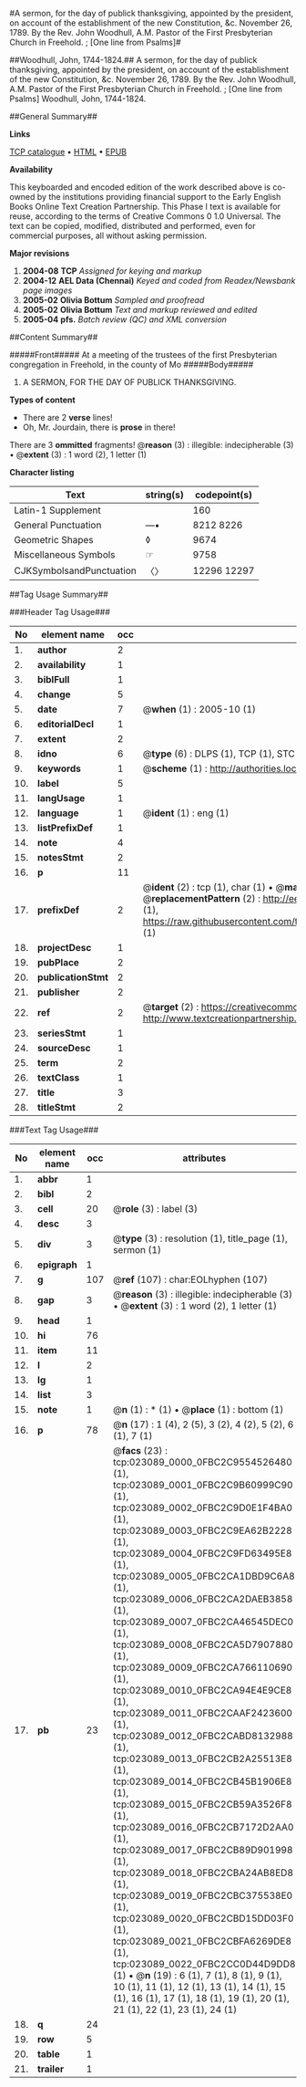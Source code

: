 #A sermon, for the day of publick thanksgiving, appointed by the president, on account of the establishment of the new Constitution, &c. November 26, 1789. By the Rev. John Woodhull, A.M. Pastor of the First Presbyterian Church in Freehold. ; [One line from Psalms]#

##Woodhull, John, 1744-1824.##
A sermon, for the day of publick thanksgiving, appointed by the president, on account of the establishment of the new Constitution, &c. November 26, 1789. By the Rev. John Woodhull, A.M. Pastor of the First Presbyterian Church in Freehold. ; [One line from Psalms]
Woodhull, John, 1744-1824.

##General Summary##

**Links**

[TCP catalogue](http://www.ota.ox.ac.uk/tcp/)  • 
[HTML](http://tei.it.ox.ac.uk/tcp/Texts-HTML/free/N17/N17826.html)  • 
[EPUB](http://tei.it.ox.ac.uk/tcp/Texts-EPUB/free/N17/N17826.epub)

**Availability**

This keyboarded and encoded edition of the
	       work described above is co-owned by the institutions
	       providing financial support to the Early English Books
	       Online Text Creation Partnership. This Phase I text is
	       available for reuse, according to the terms of Creative
	       Commons 0 1.0 Universal. The text can be copied,
	       modified, distributed and performed, even for
	       commercial purposes, all without asking permission.

**Major revisions**

1. __2004-08__ __TCP__ *Assigned for keying and markup*
1. __2004-12__ __AEL Data (Chennai)__ *Keyed and coded from Readex/Newsbank page images*
1. __2005-02__ __Olivia Bottum__ *Sampled and proofread*
1. __2005-02__ __Olivia Bottum__ *Text and markup reviewed and edited*
1. __2005-04__ __pfs.__ *Batch review (QC) and XML conversion*

##Content Summary##

#####Front#####
At a meeting of the trustees of the first Presbyterian congregation in Freehold, in the county of Mo
#####Body#####

1. A SERMON, FOR THE DAY OF PUBLICK THANKSGIVING.

**Types of content**

  * There are 2 **verse** lines!
  * Oh, Mr. Jourdain, there is **prose** in there!

There are 3 **ommitted** fragments! 
 @__reason__ (3) : illegible: indecipherable (3)  •  @__extent__ (3) : 1 word (2), 1 letter (1)

**Character listing**


|Text|string(s)|codepoint(s)|
|---|---|---|
|Latin-1 Supplement| |160|
|General Punctuation|—•|8212 8226|
|Geometric Shapes|◊|9674|
|Miscellaneous Symbols|☞|9758|
|CJKSymbolsandPunctuation|〈〉|12296 12297|

##Tag Usage Summary##

###Header Tag Usage###

|No|element name|occ|attributes|
|---|---|---|---|
|1.|__author__|2||
|2.|__availability__|1||
|3.|__biblFull__|1||
|4.|__change__|5||
|5.|__date__|7| @__when__ (1) : 2005-10 (1)|
|6.|__editorialDecl__|1||
|7.|__extent__|2||
|8.|__idno__|6| @__type__ (6) : DLPS (1), TCP (1), STC (1), NOTIS (1), IMAGE-SET (1), EVANS-CITATION (1)|
|9.|__keywords__|1| @__scheme__ (1) : http://authorities.loc.gov/ (1)|
|10.|__label__|5||
|11.|__langUsage__|1||
|12.|__language__|1| @__ident__ (1) : eng (1)|
|13.|__listPrefixDef__|1||
|14.|__note__|4||
|15.|__notesStmt__|2||
|16.|__p__|11||
|17.|__prefixDef__|2| @__ident__ (2) : tcp (1), char (1)  •  @__matchPattern__ (2) : ([0-9\-]+):([0-9IVX]+) (1), (.+) (1)  •  @__replacementPattern__ (2) : http://eebo.chadwyck.com/downloadtiff?vid=$1&page=$2 (1), https://raw.githubusercontent.com/textcreationpartnership/Texts/master/tcpchars.xml#$1 (1)|
|18.|__projectDesc__|1||
|19.|__pubPlace__|2||
|20.|__publicationStmt__|2||
|21.|__publisher__|2||
|22.|__ref__|2| @__target__ (2) : https://creativecommons.org/publicdomain/zero/1.0/ (1), http://www.textcreationpartnership.org/docs/. (1)|
|23.|__seriesStmt__|1||
|24.|__sourceDesc__|1||
|25.|__term__|2||
|26.|__textClass__|1||
|27.|__title__|3||
|28.|__titleStmt__|2||


###Text Tag Usage###

|No|element name|occ|attributes|
|---|---|---|---|
|1.|__abbr__|1||
|2.|__bibl__|2||
|3.|__cell__|20| @__role__ (3) : label (3)|
|4.|__desc__|3||
|5.|__div__|3| @__type__ (3) : resolution (1), title_page (1), sermon (1)|
|6.|__epigraph__|1||
|7.|__g__|107| @__ref__ (107) : char:EOLhyphen (107)|
|8.|__gap__|3| @__reason__ (3) : illegible: indecipherable (3)  •  @__extent__ (3) : 1 word (2), 1 letter (1)|
|9.|__head__|1||
|10.|__hi__|76||
|11.|__item__|11||
|12.|__l__|2||
|13.|__lg__|1||
|14.|__list__|3||
|15.|__note__|1| @__n__ (1) : * (1)  •  @__place__ (1) : bottom (1)|
|16.|__p__|78| @__n__ (17) : 1 (4), 2 (5), 3 (2), 4 (2), 5 (2), 6 (1), 7 (1)|
|17.|__pb__|23| @__facs__ (23) : tcp:023089_0000_0FBC2C9554526480 (1), tcp:023089_0001_0FBC2C9B60999C90 (1), tcp:023089_0002_0FBC2C9D0E1F4BA0 (1), tcp:023089_0003_0FBC2C9EA62B2228 (1), tcp:023089_0004_0FBC2C9FD63495E8 (1), tcp:023089_0005_0FBC2CA1DBD9C6A8 (1), tcp:023089_0006_0FBC2CA2DAEB3858 (1), tcp:023089_0007_0FBC2CA46545DEC0 (1), tcp:023089_0008_0FBC2CA5D7907880 (1), tcp:023089_0009_0FBC2CA766110690 (1), tcp:023089_0010_0FBC2CA94E4E9CE8 (1), tcp:023089_0011_0FBC2CAAF2423600 (1), tcp:023089_0012_0FBC2CABD8132988 (1), tcp:023089_0013_0FBC2CB2A25513E8 (1), tcp:023089_0014_0FBC2CB45B1906E8 (1), tcp:023089_0015_0FBC2CB59A3526F8 (1), tcp:023089_0016_0FBC2CB7172D2AA0 (1), tcp:023089_0017_0FBC2CB89D901998 (1), tcp:023089_0018_0FBC2CBA24AB8ED8 (1), tcp:023089_0019_0FBC2CBC375538E0 (1), tcp:023089_0020_0FBC2CBD15DD03F0 (1), tcp:023089_0021_0FBC2CBFA6269DE8 (1), tcp:023089_0022_0FBC2CC0D44D9DD8 (1)  •  @__n__ (19) : 6 (1), 7 (1), 8 (1), 9 (1), 10 (1), 11 (1), 12 (1), 13 (1), 14 (1), 15 (1), 16 (1), 17 (1), 18 (1), 19 (1), 20 (1), 21 (1), 22 (1), 23 (1), 24 (1)|
|18.|__q__|24||
|19.|__row__|5||
|20.|__table__|1||
|21.|__trailer__|1||

